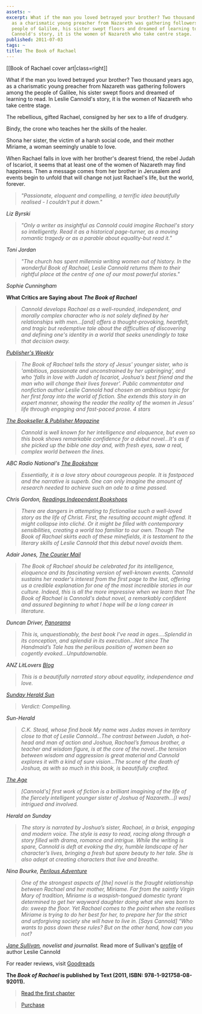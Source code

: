 ```yaml
---
assets: ~
excerpt: What if the man you loved betrayed your brother? Two thousand years ago,
  as a charismatic young preacher from Nazareth was gathering followers among the
  people of Galilee, his sister swept floors and dreamed of learning to read. In Leslie
  Cannold's story, it is the women of Nazareth who take centre stage.
published: 2011-07-03
tags: ~
title: The Book of Rachael
---
```

[[Book of Rachael cover art|class=right]]

What if the man you loved betrayed your brother? Two thousand years ago, as a charismatic young preacher from Nazareth was gathering followers among the people of Galilee, his sister swept floors and dreamed of learning to read. In Leslie Cannold's story, it is the women of Nazareth who take centre stage.

The rebellious, gifted Rachael, consigned by her sex to a life of drudgery.

Bindy, the crone who teaches her the skills of the healer.

Shona her sister, the victim of a harsh social code, and their mother Miriame, a woman seemingly unable to love.

When Rachael falls in love with her brother's dearest friend, the rebel Judah of Iscariot, it seems that at least one of the women of Nazareth may find happiness. Then a message comes from her brother in Jerusalem and events begin to unfold that will change not just Rachael's life, but the world, forever.

> *"Passionate, eloquent and compelling, a terrific idea beautifully realised - I couldn't put it down."*

*Liz Byrski*

> *"Only a writer as insightful as Cannold could imagine Rachael's story so intelligently. Read it as a historical page-turner, as a moving romantic tragedy or as a parable about equality-but read it."*

*Toni Jordan*

> *"The church has spent millennia writing women out of history. In the wonderful Book of Rachael, Leslie Cannold returns them to their rightful place at the centre of one of our most powerful stories."*

*Sophie Cunningham*

**What Critics are Saying about** ***The Book of Rachael***

> *Cannold develops Rachael as a well-rounded, independent, and morally complex character who is not solely defined by her relationships with men…[and] offers a thought-provoking, heartfelt, and tragic but redemptive tale about the difficulties of discovering and defining one's identity in a world that seeks unendingly to take that decision away.*

*[Publisher's Weekly](http://www.publishersweekly.com/978-1-921922-04-6)*

> *The Book of Rachael tells the story of Jesus' younger sister, who is 'ambitious, passionate and unconstrained by her upbringing', and who 'falls in love with Judah of Iscariot, Joshua's best friend and the man who will change their lives forever'. Public commentator and nonfiction author Leslie Cannold had chosen an ambitious topic for her first foray into the world of fiction. She extends this story in an expert manner, showing the reader the reality of the women in Jesus' life through engaging and fast-paced prose. 4 stars*

*[The Bookseller & Publisher Magazine](/articles/article/four-stars-for-book-of-rachael-from-oz-booksellers---publishers/)*

> *Cannold is well known for her intelligence and eloquence, but even so this book shows remarkable confidence for a debut novel...It's as if she picked up the bible one day and, with fresh eyes, saw a real, complex world between the lines.*

*ABC Radio National's [The Bookshow](/articles/article/rave-review-of-book-of-rachael-from-the-bookshow/)* 

> *Essentially, it is a love story about courageous people. It is fastpaced and the narrative is superb. One can only imagine the amount of research needed to achieve such an ode to a time passed.*

*Chris Gordon, [Readings Independent Bookshops](/articles/article/readings-give-book-of-rachael-a-big-thumbs-up/)*

> *There are dangers in attempting to fictionalise such a well-loved story as the life of Christ. First, the resulting account might offend. It might collapse into cliché. Or it might be filled with contemporary sensibilities, creating a world too familiar to our own. Though The Book of Rachael skirts each of these minefields, it is testament to the literary skills of Leslie Cannold that this debut novel avoids them.*

*Adair Jones, [The Courier Mail](http://cannold.com/articles/article/the-courier-mail-reviews-the-book-of-rachael/)*

> *The Book of Rachael should be celebrated for its intelligence, eloquence and its fascinating version of well-known events. Cannold sustains her reader's interest from the first page to the last, offering us a credible explanation for one of the most incredible stories in our culture. Indeed, this is all the more impressive when we learn that *The Book of Rachael* is Cannold's debut novel, a remarkably confident and assured beginning to what I hope will be a long career in literature.*

*Duncan Driver, [Panorama](http://cannold.com/articles/article/panorama-reviews-book-of-rachael/)*

> *This is, unquestionably, the best book I’ve read in ages….Splendid in its conception, and splendid in its execution…Not since The Handmaid’s Tale has the perilous position of women been so cogently evoked…Unputdownable.*

*ANZ LitLovers [Blog](http://cannold.com/articles/article/anz-litlovers-compares-the-book-of-rachael-to-atwood-s-handmaid-s-tale/)*

> *This is a beautifully narrated story about equality, independence and love.*

*[Sunday Herald Sun](http://cannold.com/articles/article/what-if-jesus-had-a-sister-sunday-herald-sun-review/)* 

> *Verdict: Compelling.*

*Sun-Herald*


> *C.K. Stead, whose find book *My name was Judas* moves in territory close to that of Leslie Cannold...The contrast between Judah, a hot-head and man of action and Joshua, Rachael’s famous brother, a teacher and wisdom figure, is at the core of the novel...the tension between wisdom and aggression is great material and Cannold explores it with a kind of sure vision...The scene of the death of Joshua, as with so much in this book, is beautifully crafted.*

*[The Age](http://cannold.com/articles/article/age-review-the-gospel-according-to-the-long-lost-sister/)*

> *[Cannold's] first work of fiction is a brilliant imagining of the life of the fiercely intelligent younger sister of Joshua of Nazareth...[I was] intrigued and involved.*

*Herald on Sunday*

> *The story is narrated by Joshua’s sister, Rachael, in a brisk, engaging and modern voice. The style is easy to read, racing along through a story filled with drama, romance and intrigue. While the writing is spare, Cannold is deft at evoking the dry, humble landscape of her character’s lives, bringing a fresh but spare beauty to her tale. She is also adept at creating characters that live and breathe.*

*Nina Bourke, [Perilous Adventure](http://cannold.com/articles/article/perilous-adventure-a-fan-of-the-book-of-rachael/)*


> *One of the strongest aspects of [the] novel is the fraught relationship between Rachael and her mother, Miriame. Far from the saintly Virgin Mary of tradition, Miriame is a waspish-tongued domestic tyrant determined to get her wayward daughter doing what she was born to do: sweep the floor. Yet Rachael comes to the point when she realises Miriame is trying to do her best for her, to prepare her for the strict and unforgiving society she will have to live in. [Says Cannold]  “Who wants to pass down these rules? But on the other hand, how can you not?* 

*[Jane Sullivan](http://scribepublications.com.au/book/littlepeople), novelist and journalist.* Read more of Sullivan's [profile](http://cannold.com/articles/article/resurrecting-the-lost-sister-profile-in-the-age-and-sydney-morning-herald/) of author Leslie Cannold 

For reader reviews, visit [Goodreads](http://www.goodreads.com/book/show/10791653-the-book-of-rachael#other_reviews)

**The *Book of Rachael* is published by Text (2011, ISBN: 978-1-921758-08-92011).** 
> [Read the first chapter](http://textpublishing.com.au/books-and-authors/book/the-book-of-rachael/)

> [Purchase](https://www.textpublishing.com.au/books/the-book-of-rachael/) 